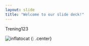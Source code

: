 ```yaml
---
layout: slide
title: "Welcome to our slide deck!"
---
```


Trening123

![inflatocat](https://octodex.github.com/images/inflatocat.png)
{: .center}
